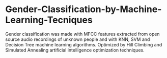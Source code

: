 # Gender-Classification-by-Machine-Learning-Tecniques
Gender classification was made with MFCC features extracted from open source audio recordings of unknown people and with KNN, SVM and Decision Tree machine learning algorithms. Optimized by Hill Climbing and Simulated Annealing artificial intelligence optimization techniques.
